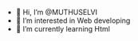 - 👋 Hi, I’m @MUTHUSELVI
- 👀 I’m interested in Web developing
- 🌱 I’m currently learning Html

<!---
MUTHUSE/MUTHUSE is a ✨ special ✨ repository because its `README.md` (this file) appears on your GitHub profile.
You can click the Preview link to take a look at your changes.
--->
